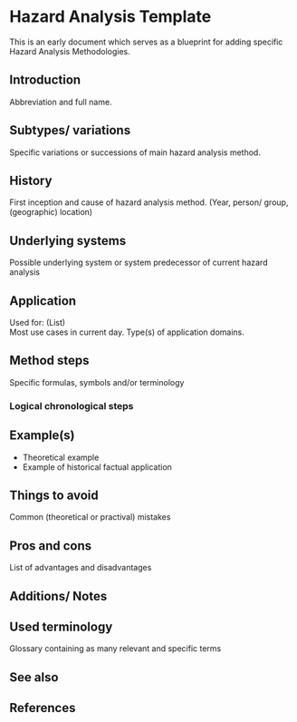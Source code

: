 # Hazard Analysis Template
This is an early document which serves as a blueprint for adding specific Hazard Analysis Methodologies.

## Introduction 
Abbreviation and full name. 

## Subtypes/ variations
Specific variations or successions of main hazard analysis method.

## History
First inception and cause of hazard analysis method. (Year, person/ group, (geographic) location)

## Underlying systems
Possible underlying system or system predecessor of current hazard analysis

## Application
Used for: (List)\
Most use cases in current day. Type(s) of application domains.

## Method steps
Specific formulas, symbols and/or terminology

### Logical chronological steps

## Example(s)
* Theoretical example
* Example of historical factual application

## Things to avoid
Common (theoretical or practival) mistakes

## Pros and cons
List of advantages and disadvantages

## Additions/ Notes

## Used terminology
Glossary containing as many relevant and specific terms

## See also

## References



